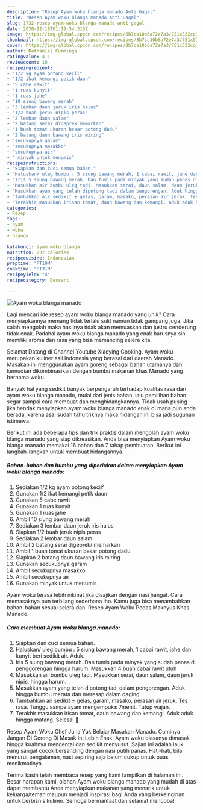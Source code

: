 ```yaml
---
description: "Resep Ayam woku blanga manado Anti Gagal"
title: "Resep Ayam woku blanga manado Anti Gagal"
slug: 1732-resep-ayam-woku-blanga-manado-anti-gagal
date: 2020-12-18T01:19:54.315Z
image: https://img-global.cpcdn.com/recipes/8b7ca10b6a72e7a3/751x532cq70/ayam-woku-blanga-manado-foto-resep-utama.jpg
thumbnail: https://img-global.cpcdn.com/recipes/8b7ca10b6a72e7a3/751x532cq70/ayam-woku-blanga-manado-foto-resep-utama.jpg
cover: https://img-global.cpcdn.com/recipes/8b7ca10b6a72e7a3/751x532cq70/ayam-woku-blanga-manado-foto-resep-utama.jpg
author: Nathaniel Cummings
ratingvalue: 4.1
reviewcount: 10
recipeingredient:
- "1/2 kg ayam potong kecil"
- "1/2 ikat kemangi petik daun"
- "5 cabe rawit"
- "1 ruas kunyit"
- "1 ruas jahe"
- "10 siung bawang merah"
- "3 lembar daun jeruk iris halus"
- "1/2 buah jeruk nipis peras"
- "2 lembar daun salam"
- "2 batang serai digeprek memarkan"
- "1 buah tomat ukuran besar potong dadu"
- "2 batang daun bawang iris miring"
- "secukupnya garam"
- "secukupnya masakko"
- "secukupnya air"
- " minyak untuk menumis"
recipeinstructions:
- "Siapkan dan cuci semua bahan."
- "Haluskan/ uleg bumbu : 5 siung bawang merah, 1 cabai rawit, jahe dan kunyit beri sedikit air. Aduk."
- "Iris 5 siung bawang merah. Dan tumis pada minyak yang sudah panas di penggorengan hingga harum. Masukkan 4 buah cabai rawit utuh"
- "Masukkan air bumbu uleg tadi. Masukkan serai, daun salam, daun jeruk nipis, hingga harum."
- "Masukkan ayam yang telah dipotong tadi dalam pengorengan. Aduk hingga bumbu merata dan meresap dalam daging."
- "Tambahkan air sedikit ± gelas, garam, masako, perasan air jeruk. Tes rasa. Tunggu sampe ayam mengempuk± 7menit. Tutup wajan."
- "Terakhir masukkan irisan tomat, daun bawang dan kemangi. Aduk aduk hingga matang. Selesai 🍛"
categories:
- Resep
tags:
- ayam
- woku
- blanga

katakunci: ayam woku blanga 
nutrition: 232 calories
recipecuisine: Indonesian
preptime: "PT10M"
cooktime: "PT31M"
recipeyield: "4"
recipecategory: Dessert

---
```



![Ayam woku blanga manado](https://img-global.cpcdn.com/recipes/8b7ca10b6a72e7a3/751x532cq70/ayam-woku-blanga-manado-foto-resep-utama.jpg)

Lagi mencari ide resep ayam woku blanga manado yang unik? Cara menyiapkannya memang tidak terlalu sulit namun tidak gampang juga. Jika salah mengolah maka hasilnya tidak akan memuaskan dan justru cenderung tidak enak. Padahal ayam woku blanga manado yang enak harusnya sih memiliki aroma dan rasa yang bisa memancing selera kita.

Selamat Datang di Channel Youtube Xiaoying Cooking. Ayam woku merupakan kuliner asli Indonesia yang berasal dari daerah Manado. Masakan ini menggunakan ayam goreng sebagai bahan utamanya dan kemudian dikombinasikan dengan bumbu makanan khas Manado yang bernama woku.

Banyak hal yang sedikit banyak berpengaruh terhadap kualitas rasa dari ayam woku blanga manado, mulai dari jenis bahan, lalu pemilihan bahan segar sampai cara membuat dan menghidangkannya. Tidak usah pusing jika hendak menyiapkan ayam woku blanga manado enak di mana pun anda berada, karena asal sudah tahu triknya maka hidangan ini bisa jadi suguhan istimewa.


Berikut ini ada beberapa tips dan trik praktis dalam mengolah ayam woku blanga manado yang siap dikreasikan. Anda bisa menyiapkan Ayam woku blanga manado memakai 16 bahan dan 7 tahap pembuatan. Berikut ini langkah-langkah untuk membuat hidangannya.

<!--inarticleads1-->

##### Bahan-bahan dan bumbu yang diperlukan dalam menyiapkan Ayam woku blanga manado:

1. Sediakan 1/2 kg ayam potong kecil²
1. Gunakan 1/2 ikat kemangi petik daun
1. Gunakan 5 cabe rawit
1. Gunakan 1 ruas kunyit
1. Gunakan 1 ruas jahe
1. Ambil 10 siung bawang merah
1. Sediakan 3 lembar daun jeruk iris halus
1. Siapkan 1/2 buah jeruk nipis peras
1. Sediakan 2 lembar daun salam
1. Ambil 2 batang serai digeprek/ memarkan
1. Ambil 1 buah tomat ukuran besar potong dadu
1. Siapkan 2 batang daun bawang iris miring
1. Gunakan secukupnya garam
1. Ambil secukupnya masakko
1. Ambil secukupnya air
1. Gunakan  minyak untuk menumis


Ayam woku terasa lebih nikmat jika disajikan dengan nasi hangat. Cara memasaknya pun terbilang sederhana lho. Kamu juga bisa menambahkan bahan-bahan sesuai selera dan. Resep Ayam Woku Pedas Maknyus Khas Manado. 

<!--inarticleads2-->

##### Cara membuat Ayam woku blanga manado:

1. Siapkan dan cuci semua bahan.
1. Haluskan/ uleg bumbu : 5 siung bawang merah, 1 cabai rawit, jahe dan kunyit beri sedikit air. Aduk.
1. Iris 5 siung bawang merah. Dan tumis pada minyak yang sudah panas di penggorengan hingga harum. Masukkan 4 buah cabai rawit utuh
1. Masukkan air bumbu uleg tadi. Masukkan serai, daun salam, daun jeruk nipis, hingga harum.
1. Masukkan ayam yang telah dipotong tadi dalam pengorengan. Aduk hingga bumbu merata dan meresap dalam daging.
1. Tambahkan air sedikit ± gelas, garam, masako, perasan air jeruk. Tes rasa. Tunggu sampe ayam mengempuk± 7menit. Tutup wajan.
1. Terakhir masukkan irisan tomat, daun bawang dan kemangi. Aduk aduk hingga matang. Selesai 🍛


Resep Ayam Woku Chef Juna Yuk Belajar Masakan Manado. Cuminya Jangan Di Goreng Di Masak Ini Lebih Enak. Ayam woku biasanya dimasak hingga kuahnya mengental dan sedikit menyusut. Sajian ini adalah lauk yang sangat cocok bersanding dengan nasi putih panas. Hati-hati, bila menurut pengalaman, nasi sepiring saja belum cukup untuk puas menikmatinya. 

Terima kasih telah membaca resep yang kami tampilkan di halaman ini. Besar harapan kami, olahan Ayam woku blanga manado yang mudah di atas dapat membantu Anda menyiapkan makanan yang menarik untuk keluarga/teman maupun menjadi inspirasi bagi Anda yang berkeinginan untuk berbisnis kuliner. Semoga bermanfaat dan selamat mencoba!
